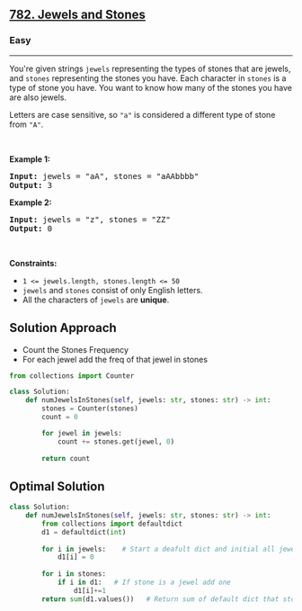 <h2><a href="https://leetcode.com/problems/jewels-and-stones">782. Jewels and Stones</a></h2><h3>Easy</h3><hr><p>You&#39;re given strings <code>jewels</code> representing the types of stones that are jewels, and <code>stones</code> representing the stones you have. Each character in <code>stones</code> is a type of stone you have. You want to know how many of the stones you have are also jewels.</p>

<p>Letters are case sensitive, so <code>&quot;a&quot;</code> is considered a different type of stone from <code>&quot;A&quot;</code>.</p>

<p>&nbsp;</p>
<p><strong class="example">Example 1:</strong></p>
<pre><strong>Input:</strong> jewels = "aA", stones = "aAAbbbb"
<strong>Output:</strong> 3
</pre><p><strong class="example">Example 2:</strong></p>
<pre><strong>Input:</strong> jewels = "z", stones = "ZZ"
<strong>Output:</strong> 0
</pre>
<p>&nbsp;</p>
<p><strong>Constraints:</strong></p>

<ul>
	<li><code>1 &lt;=&nbsp;jewels.length, stones.length &lt;= 50</code></li>
	<li><code>jewels</code> and <code>stones</code> consist of only English letters.</li>
	<li>All the characters of&nbsp;<code>jewels</code> are <strong>unique</strong>.</li>
</ul>

## Solution Approach 
* Count the Stones Frequency
* For each jewel add the freq of that jewel in stones

```python
from collections import Counter

class Solution:
    def numJewelsInStones(self, jewels: str, stones: str) -> int:
        stones = Counter(stones)
        count = 0

        for jewel in jewels:
            count += stones.get(jewel, 0)
        
        return count
```

## Optimal Solution

```python
class Solution:
    def numJewelsInStones(self, jewels: str, stones: str) -> int:
        from collections import defaultdict
        d1 = defaultdict(int)
				
        for i in jewels:    # Start a deafult dict and initial all jewel elements val to zero
            d1[i] = 0
						
        for i in stones:
            if i in d1:   # If stone is a jewel add one
                d1[i]+=1
        return sum(d1.values())   # Return sum of default dict that stones the occuance of jewel in stones
```
